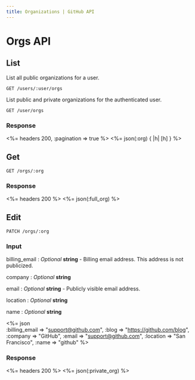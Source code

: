 ```yaml
---
title: Organizations | GitHub API
---
```


# Orgs API

## List

List all public organizations for a user.

    GET /users/:user/orgs

List public and private organizations for the authenticated user.

    GET /user/orgs

### Response

<%= headers 200, :pagination => true %>
<%= json(:org) { |h| [h] } %>

## Get

    GET /orgs/:org

### Response

<%= headers 200 %>
<%= json(:full_org) %>

## Edit

    PATCH /orgs/:org

### Input

billing_email
: _Optional_ **string** - Billing email address. This address is not
publicized.

company
: _Optional_ **string**

email
: _Optional_ **string** - Publicly visible email address.

location
: _Optional_ **string**

name
: _Optional_ **string**

<%= json \
    :billing_email => "support@github.com",
    :blog     => "https://github.com/blog",
    :company  => "GitHub",
    :email    => "support@github.com",
    :location => "San Francisco",
    :name     => "github"
    %>

### Response

<%= headers 200 %>
<%= json(:private_org) %>
